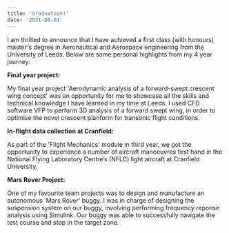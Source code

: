 ```yaml
---
title: 'Graduation!'
date: '2021-08-01'
---
```


I am thrilled to announce that I have achieved a first class (with honours) master's degree in Aeronautical and Aerospace engineering from the University of Leeds. Below are some personal highlights from my 4 year journey:

**Final year project:**

My final year project 'Aerodynamic analysis of a forward-swept crescent wing concept' was an opportunity for me to showcase all the skills and technical knowledge I have learned in my time at Leeds. I used CFD software VFP to perform 3D analysis of a forward swept wing, in order to optimise the novel crescent planform for transonic flight conditions.

**In-flight data collection at Cranfield:**

As part of the 'Flight Mechanics' module in third year, we got the opportunity to experience a number of aircraft manoeuvres first hand in the National Flying Laboratory Centre’s (NFLC) light aircraft at Cranfield University.

**Mars Rover Project:**

One of my favourite team projects was to design and manufacture an autonomous 'Mars Rover' buggy. I was in charge of designing the suspension system on our buggy, involving performing frequency reponse analysis using Simulink. Our buggy was able to successfully navigate the test course and stop in the target zone.
